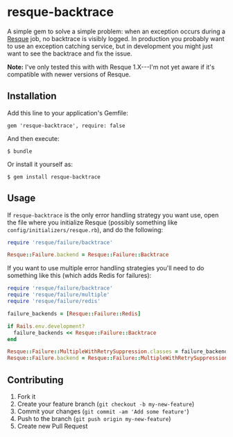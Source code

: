# resque-backtrace

A simple gem to solve a simple problem: when an exception occurs
during a [Resque][1] job, no backtrace is visibly logged.  In
production you probably want to use an exception catching service, but
in development you might just want to see the backtrace and fix the
issue.

**Note:** I've only tested this with with Resque 1.X---I'm not yet
aware if it's compatible with newer versions of Resque.

## Installation

Add this line to your application's Gemfile:

    gem 'resque-backtrace', require: false

And then execute:

    $ bundle

Or install it yourself as:

    $ gem install resque-backtrace

## Usage

If `resque-backtrace` is the only error handling strategy you want
use, open the file where you initialize Resque (possibly something like
`config/initializers/resque.rb`), and do the following:

```ruby
require 'resque/failure/backtrace'

Resque::Failure.backend = Resque::Failure::Backtrace
```

If you want to use multiple error handling strategies you'll need to
do something like this (which adds Redis for failures):

```ruby
require 'resque/failure/backtrace'
require 'resque/failure/multiple'
require 'resque/failure/redis'

failure_backends = [Resque::Failure::Redis]

if Rails.env.development?
  failure_backends << Resque::Failure::Backtrace
end

Resque::Failure::MultipleWithRetrySuppression.classes = failure_backends
Resque::Failure.backend = Resque::Failure::MultipleWithRetrySuppression
```

## Contributing

1. Fork it
2. Create your feature branch (`git checkout -b my-new-feature`)
3. Commit your changes (`git commit -am 'Add some feature'`)
4. Push to the branch (`git push origin my-new-feature`)
5. Create new Pull Request

[1]: https://github.com/resque/resque

